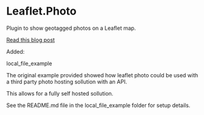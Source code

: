 Leaflet.Photo
=============

Plugin to show geotagged photos on a Leaflet map. 

[Read this blog post](http://blog.thematicmapping.org/2014/08/showing-geotagged-photos-on-leaflet-map.html)

Added:

local_file_example

The original example provided showed how leaflet photo could be used with a third party photo hosting sollution with an API.

This allows for a fully self hosted sollution.

See the README.md file in the local_file_example folder for setup details.
